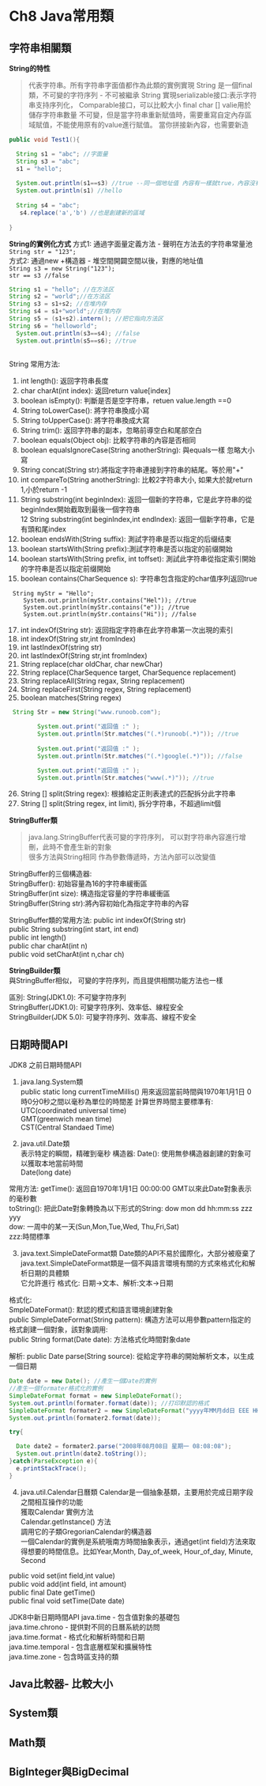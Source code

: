 # Ch8 Java常用類

## 字符串相關類  

**String的特性** 
> 代表字符串。所有字符串字面值都作為此類的實例實現
> String 是一個final類，不可變的字符序列 - 不可被繼承
> String 實現serializable接口:表示字符串支持序列化， Comparable接口，可以比較大小
> final char [] valie用於儲存字符串數量
> 不可變，但是當字符串重新賦值時，需要重寫自定內存區域賦值，不能使用原有的value進行賦值。 當你拼接新內容，也需要新造

```Java
public void Test1(){

  String s1 = "abc"; //字面量
  String s3 = "abc";
  s1 = "hello";
  
  System.out.println(s1==s3) //true --同一個地址值 內容有一樣就true，內容沒有一樣就是false
  System.out.println(s1) //hello
 
  String s4 = "abc";
   s4.replace('a','b') //也是創建新的區域
  
}
```
**String的實例化方式**
方式1: 通過字面量定義方法 - 聲明在方法去的字符串常量池  
`String str = "123";`  
方式2: 通過new +構造器 - 堆空間開闢空間以後，對應的地址值  
`String s3 = new String("123"); `  
`str == s3 //false`  

```Java
String s1 = "hello"; //在方法区
String s2 = "world";//在方法区
String s3 = s1+s2; //在堆内存
String s4 = s1+"world";//在堆内存
String s5 = (s1+s2).intern(); //把它指向方法区
String s6 = "helloworld";
  System.out.println(s3==s4); //false
  System.out.println(s5==s6); //true
  
```

String 常用方法:

1. int length(): 返回字符串長度  
2. char charAt(int index): 返回return value[index]  
3. boolean isEmpty(): 判斷是否是空字符串，retuen value.length ==0  
4. String toLowerCase(): 將字符串換成小寫  
5. String toUpperCase(): 將字符串換成大寫  
6. String trim(): 返回字符串的副本，忽略前導空白和尾部空白 
7. boolean equals(Object obj): 比較字符串的內容是否相同
8. boolean equalsIgnoreCase(String anotherString): 與equals一樣 忽略大小寫   
9. String concat(String str):將指定字符串連接到字符串的結尾。等於用"+"  
10. int compareTo(String anotherString): 比較2字符串大小, 如果大於就return 1,小於return -1 
11. String substring(int beginIndex): 返回一個新的字符串，它是此字符串的從beginIndex開始截取到最後一個字符串  
12 String substring(int beginIndex,int endIndex): 返回一個新字符串，它是有頭和尾index  
13. boolean endsWith(String suffix): 測試字符串是否以指定的后缀结束  
14. boolean startsWith(String prefix):測試字符串是否以指定的前缀開始
15. boolean startsWith(String prefix, int toffset): 測試此字符串從指定索引開始的字符串是否以指定前缀開始  
16. boolean contains(CharSequence s): 字符串包含指定的char值序列返回true
```
 String myStr = "Hello";
    System.out.println(myStr.contains("Hel")); //true
    System.out.println(myStr.contains("e")); //true
    System.out.println(myStr.contains("Hi")); //false

```
17. int indexOf(String str): 返回指定字符串在此字符串第一次出現的索引  
18. int indexOf(String str,int fromIndex)  
19. int lastIndexOf(string str)  
20. int lastIndexOf(String str,int fromIndex)   
21. String replace(char oldChar, char newChar)  
22. String replace(CharSequence target, CharSequence replacement)  
23. String replaceAll(String regax, String replacement)  
24. String replaceFirst(String regex, String replacement)  
25. boolean matches(String regex)  
```Java
 String Str = new String("www.runoob.com");

        System.out.print("返回值 :" );
        System.out.println(Str.matches("(.*)runoob(.*)")); //true
        
        System.out.print("返回值 :" );
        System.out.println(Str.matches("(.*)google(.*)")); //false

        System.out.print("返回值 :" );
        System.out.println(Str.matches("www(.*)")); //true

```
26. String [] split(String regex): 根據給定正則表達式的匹配拆分此字符串
27. String [] split(String regex, int limit), 拆分字符串，不超過limit個

**StringBuffer類**
> java.lang.StringBuffer代表可變的字符序列， 可以對字符串內容進行增刪，此時不會產生新的對象  
> 很多方法與String相同
> 作為參數傳遞時，方法內部可以改變值

StringBuffer的三個構造器:  
StringBuffer(): 初始容量為16的字符串緩衝區  
StringBuffer(int size): 構造指定容量的字符串緩衝區    
StringBuffer(String str):將內容初始化為指定字符串的內容  

StringBuffer類的常用方法: 
public int indexOf(String str)  
public String substring(int start, int end)  
public int length()  
public char charAt(int n)  
public void setCharAt(int n,char ch)  

**StringBuilder類**  
與StringBuffer相似， 可變的字符序列，而且提供相關功能方法也一樣

區別:
String(JDK1.0): 不可變字符序列  
StringBuffer(JDK1.0): 可變字符序列、效率低、線程安全  
StringBuilder(JDK 5.0): 可變字符序列、效率高、線程不安全

## 日期時間API
JDK8 之前日期時間API 
1. java.lang.System類  
public static long currentTimeMillis() 用來返回當前時間與1970年1月1日 0時0分0秒之間以毫秒為單位的時間差
計算世界時間主要標準有:
UTC(coordinated universal time)  
GMT(greenwich mean time)  
CST(Central Standaed Time)  

2. java.util.Date類  
表示特定的瞬間，精確到毫秒
構造器:
Date(): 使用無參構造器創建的對象可以獲取本地當前時間  
Date(long date)  

常用方法:
getTime(): 返回自1970年1月1日 00:00:00 GMT以來此Date對象表示的毫秒數  
toString(): 把此Date對象轉換為以下形式的String: dow mon dd hh:mm:ss zzz yyy  
dow: 一周中的某一天(Sun,Mon,Tue,Wed, Thu,Fri,Sat)  
zzz:時間標準

3. java.text.SimpleDateFormat類
Date類的API不易於國際化，大部分被廢棄了 java.text.SimpleDateFormat類是一個不與語言環境有關的方式來格式化和解析日期的具體類  
它允許進行 格式化: 日期->文本、解析:文本->日期

格式化:  
SmpleDateFormat(): 默認的模式和語言環境創建對象  
public SimpleDateFormat(String pattern): 構造方法可以用參數pattern指定的格式創建一個對象，該對象調用:  
public String format(Date date): 方法格式化時間對象date  

解析:
public Date parse(String source): 從給定字符串的開始解析文本，以生成一個日期  
```Java
Date date = new Date(); //產生一個Date的實例
//產生一個formater格式化的實例
SimpleDateFormat format = new SimpleDateFormat();
System.out.println(formater.format(date)); //打印默認的格式
SimpleDateFormat formater2 = new SimpleDateFormat("yyyy年MM月dd日 EEE HH:mm:ss");
System.out.println(formater2.format(date));

try{

  Date date2 = formater2.parse("2008年08月08日 星期一 08:08:08");
  System.out.println(date2.toString());
}catch(ParseException e){
  e.printStackTrace();
}

```
4. java.util.Calendar日曆類
Calendar是一個抽象基類，主要用於完成日期字段之間相互操作的功能  
獲取Calendar 實例方法  
  Calendar.getInstance() 方法  
  調用它的子類GregorianCalendar的構造器  
一個Calendar的實例是系統哦南方時間抽象表示，通過get(int field)方法來取得想要的時間信息。比如Year,Month, Day_of_week, Hour_of_day, Minute, Second  

public void set(int field,int value)   
public void add(int field, int amount)  
public final Date getTime()  
public final void setTime(Date date)  

JDK8中新日期時間API
java.time - 包含值對象的基礎包   
java.time.chrono - 提供對不同的日曆系統的訪問  
java.time.format - 格式化和解析時間和日期  
java.time.temporal - 包含底層框架和擴展特性  
java.time.zone - 包含時區支持的類  


## Java比較器- 比較大小

## System類

## Math類

## BigInteger與BigDecimal
